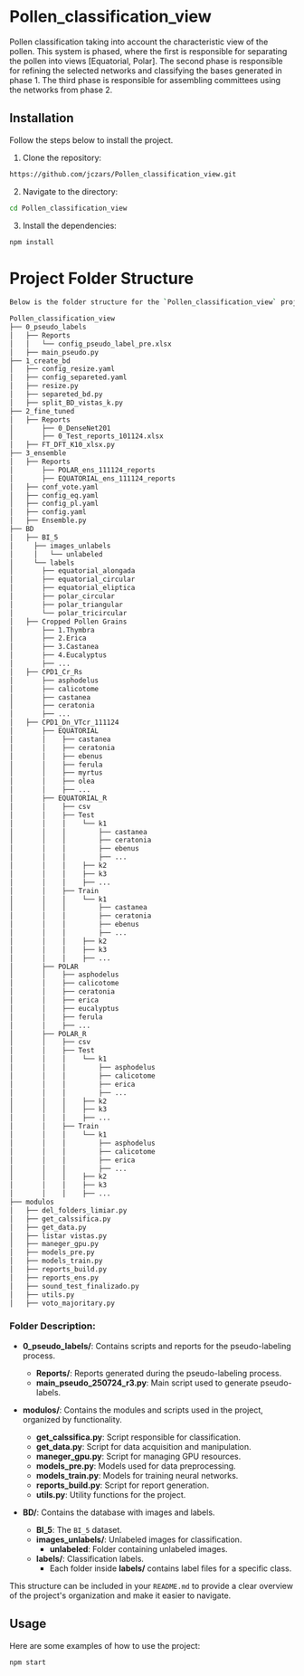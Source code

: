 # Pollen_classification_view

Pollen classification taking into account the characteristic view of the pollen. This system is phased, where the first is responsible for separating the pollen into views [Equatorial, Polar]. The second phase is responsible for refining the selected networks and classifying the bases generated in phase 1. The third phase is responsible for assembling committees using the networks from phase 2.

## Installation

Follow the steps below to install the project.

1. Clone the repository:
```bash
https://github.com/jczars/Pollen_classification_view.git
```
2. Navigate to the directory:
```bash
cd Pollen_classification_view
```
3. Install the dependencies:
```bash
npm install
```
# Project Folder Structure
```bash
Below is the folder structure for the `Pollen_classification_view` project:

Pollen_classification_view
├── 0_pseudo_labels
│   ├── Reports
│   │   └── config_pseudo_label_pre.xlsx
│   ├── main_pseudo.py
├── 1_create_bd
│   ├── config_resize.yaml
│   ├── config_separeted.yaml
│   ├── resize.py
│   ├── separeted_bd.py
│   ├── split_BD_vistas_k.py
├── 2_fine_tuned
│   ├── Reports
│       ├── 0_DenseNet201
│       ├── 0_Test_reports_101124.xlsx
│   ├── FT_DFT_K10_xlsx.py
├── 3_ensemble
│   ├── Reports
│       ├── POLAR_ens_111124_reports
│       ├── EQUATORIAL_ens_111124_reports
│   ├── conf_vote.yaml
│   ├── config_eq.yaml
│   ├── config_pl.yaml
│   ├── config.yaml
│   ├── Ensemble.py
├── BD
│   ├── BI_5
│     ├── images_unlabels
│     │   └── unlabeled
│     └── labels
│       ├── equatorial_alongada
│       ├── equatorial_circular
│       ├── equatorial_eliptica
│       ├── polar_circular
│       ├── polar_triangular
│       └── polar_tricircular
│   ├── Cropped Pollen Grains
│       ├── 1.Thymbra
│       ├── 2.Erica
│       ├── 3.Castanea
│       ├── 4.Eucalyptus
│       ├── ...
│   ├── CPD1_Cr_Rs
│       ├── asphodelus
│       ├── calicotome
│       ├── castanea
│       ├── ceratonia
│       ├── ...
│   ├── CPD1_Dn_VTcr_111124
│       ├── EQUATORIAL
│       │    ├── castanea
│       │    ├── ceratonia
│       │    ├── ebenus
│       │    ├── ferula
│       │    ├── myrtus
│       │    ├── olea
│       │    ├── ...
│       ├── EQUATORIAL_R
│       │    ├── csv
│       │    ├── Test
│       │    │    └── k1
│       │    │        ├── castanea
│       │    │        ├── ceratonia
│       │    │        ├── ebenus
│       │    │        ├── ...
│       │    │    ├── k2
│       │    │    ├── k3
│       │    │    ├── ...
│       │    ├── Train
│       │    │    └── k1
│       │    │        ├── castanea
│       │    │        ├── ceratonia
│       │    │        ├── ebenus
│       │    │        ├── ...
│       │    │    ├── k2
│       │    │    ├── k3
│       │    │    ├── ...
│       ├── POLAR
│       │    ├── asphodelus
│       │    ├── calicotome
│       │    ├── ceratonia
│       │    ├── erica
│       │    ├── eucalyptus
│       │    ├── ferula
│       │    ├── ...
│       ├── POLAR_R
│       │    ├── csv
│       │    ├── Test
│       │    │    └── k1
│       │    │        ├── asphodelus
│       │    │        ├── calicotome
│       │    │        ├── erica
│       │    │        ├── ...
│       │    │    ├── k2
│       │    │    ├── k3
│       │    │    ├── ...
│       │    ├── Train
│       │    │    └── k1
│       │    │        ├── asphodelus
│       │    │        ├── calicotome
│       │    │        ├── erica
│       │    │        ├── ...
│       │    │    ├── k2
│       │    │    ├── k3
│       │    │    ├── ...
├── modulos
│   ├── del_folders_limiar.py
│   ├── get_calssifica.py
│   ├── get_data.py
│   ├── listar vistas.py
│   ├── maneger_gpu.py
│   ├── models_pre.py
│   ├── models_train.py
│   ├── reports_build.py
│   ├── reports_ens.py
│   ├── sound_test_finalizado.py
│   ├── utils.py
│   ├── voto_majoritary.py


```
### Folder Description:
- **0_pseudo_labels/**: Contains scripts and reports for the pseudo-labeling process.
  - **Reports/**: Reports generated during the pseudo-labeling process.
  - **main_pseudo_250724_r3.py**: Main script used to generate pseudo-labels.

- **modulos/**: Contains the modules and scripts used in the project, organized by functionality.
  - **get_calssifica.py**: Script responsible for classification.
  - **get_data.py**: Script for data acquisition and manipulation.
  - **maneger_gpu.py**: Script for managing GPU resources.
  - **models_pre.py**: Models used for data preprocessing.
  - **models_train.py**: Models for training neural networks.
  - **reports_build.py**: Script for report generation.
  - **utils.py**: Utility functions for the project.

- **BD/**: Contains the database with images and labels.
  - **BI_5**: The `BI_5` dataset.
  - **images_unlabels/**: Unlabeled images for classification.
    - **unlabeled**: Folder containing unlabeled images.
  - **labels/**: Classification labels.
    - Each folder inside **labels/** contains label files for a specific class.

This structure can be included in your `README.md` to provide a clear overview of the project's organization and make it easier to navigate.



## Usage

Here are some examples of how to use the project:

```bash
npm start
